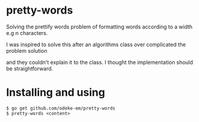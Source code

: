 # pretty-words

Solving the prettify words problem of formatting words according to a width e.g n characters.

I was inspired to solve this after an algorithms class over complicated the problem solution

and they couldn't explain it to the class. I thought the implementation should be straightforward.


# Installing and using

```shell
$ go get github.com/odeke-em/pretty-words
$ pretty-words <content>
```
